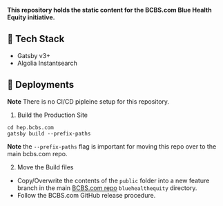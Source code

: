 **This repository holds the static content for the BCBS.com Blue Health Equity initiative.**

## 🚀 Tech Stack

- Gatsby v3+
- Algolia Instantsearch

## 💫 Deployments

**Note** There is no CI/CD pipleine setup for this repository.

1. Build the Production Site

```
cd hep.bcbs.com
gatsby build --prefix-paths
```

**Note** the `--prefix-paths` flag is important for moving this repo over to the main bcbs.com repo.

2. Move the Build files

- Copy/Overwrite the contents of the `public` folder into a new feature branch in the main [BCBS.com repo](https://github.com/oomphinc/bcbs.com) `bluehealthequity` directory.
- Follow the BCBS.com GitHub release procedure.
